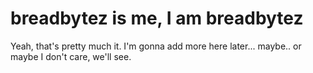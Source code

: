 # breadbytez is me, I am breadbytez
Yeah, that's pretty much it. I'm gonna add more here later... maybe.. or maybe I don't care, we'll see.
